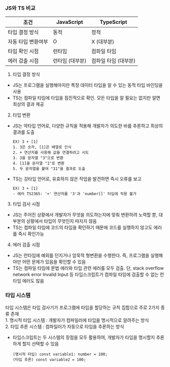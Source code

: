 <h3>JS와 TS 비교</h3>

| 조건         | JavaScript   | TypeScript |
|------------|--------------|--------------|
| 타입 결정 방식   | 동적           | 정적           |
| 자동 타입 변환여부 | O            | X (대부분)      |
| 타입 확인 시점   | 런타임         | 컴파일 타임       | 
| 에러 검출 시점   | 런타임 (대부분) | 컴파일 타임 (대부분) |

1. 타입 결정 방식
- JS는 프로그램을 실행해야지만 특정 데이터 타입을 알 수 있는 동적 타입 바인딩을 사용
- TS는 컴파일 타임에 타입을 점진적으로 확인. 모든 타입을 알 필요는 없지만 알면 최상의 결과 제공

2. 타입 변환
- JS는 약타입 언어로, 다양한 규칙을 적용해 개발자가 의도한 바를 추론하고 최상의 결과를 도출
    ~~~
    EX) 3 + [1]
    1. 3은 숫자, [1]은 배열로 인식
    2. + 연산자를 사용해 값을 연결하려고 시도
    3. 3을 문자열 "3"으로 변환
    4. [1]을 문자열 "1"로 변환
    5. 두 문자열을 붙여 "31"을 결과로 도출
    ~~~
- TS는 강타입 언어로, 유효하지 않은 작업을 발견하면 즉시 오류를 보고
    ~~~
    EX) 3 + [1]
    - 에러 TS2365: '+' 연산자를 '3'과 'number[]' 타입에 적용 불가
    ~~~

3. 타입 검사 시점
- JS는 주어진 상황에서 개발자가 무엇을 의도하는지에 맞춰 변환하려 노력할 뿐, 대부분의 상황에서 타입이 무엇인지 따지지 않음
- TS는 컴파일 타임에 코드의 타입을 확인하기 때문에 코드를 실행하지 않고도 에러를 즉시 확인가능

4. 에러 검출 시점
- JS는 런타임에 예외를 던지거나 암묵적 형변환을 수행한다. 즉, 프로그램을 실행해야만 어떤 문제가 있음을 확인할 수 있음
- TS는 컴파일 타임에 문법 에러와 타입 관련 에러를 모두 검출. 단, stack overflow network error Invalid Input 등 타입스크립트가 컴파일 타임에 검출할 수 없는 런타임 에러도 많음

<h3>타입 시스템</h3>
타입 시스템은 타입 검사기가 프로그램에 타입을 할당하는 규칙 집합으로 주로 2가지 종류 존재<br>
1. 명시적 타입 시스템 : 개발자가 컴파일러에 타입을 명시적으로 알려주는 방식<br>
2. 타입 추론 시스템 : 컴파일러가 자동으로 타입을 추론하는 방식<br>

- 타입스크립트는 두 시스템의 장점을 모두 활용하여, 개발자가 타입을 명시할지 추론하게 할지 선택할 수 있음<br>
    ~~~
    (명시적 타입) const variable1: number = 100;
    (타입 추론) const variable2 = 100;
    ~~~